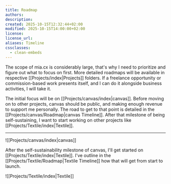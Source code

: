 ```yaml
---
title: Roadmap
authors:
description:
created: 2025-10-15T12:32:44+02:00
modified: 2025-10-15T14:00:00+02:00
license:
license_url:
aliases: Timeline
cssclasses:
  - clean-embeds
---
```


The scope of mia.cx is considerably large, that's why I need to prioritize and figure out what to focus on first. More detailed roadmaps will be available in respective [[Projects/index|Projects]] folders. If a freelance opportunity or commission-based work presents itself, and I can do it alongside business activities, I will take it.

The initial focus will be on [[Projects/canvas/index|canvas]]. Before moving on to other projects, canvas should be public, and making enough revenue to support me personally. The road to get to that point is detailed in the [[Projects/canvas/Roadmap|canvas Timeline]]. After that milestone of being self-sustaining, I want to start working on other projects like [[Projects/Textile/index|Textile]].

---

![[Projects/canvas/index|canvas]]

After the self-sustainability milestone of canvas, I'll get started on [[Projects/Textile/index|Textile]]. I've outline in the [[Projects/Textile/Roadmap|Textile Timeline]] how that will get from start to launch.

![[Projects/Textile/index|Textile]]
